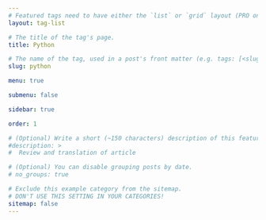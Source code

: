 ```yaml
---
# Featured tags need to have either the `list` or `grid` layout (PRO only).
layout: tag-list

# The title of the tag's page.
title: Python

# The name of the tag, used in a post's front matter (e.g. tags: [<slug>]).
slug: python

menu: true

submenu: false

sidebar: true

order: 1

# (Optional) Write a short (~150 characters) description of this featured tag.
#description: >
#  Review and translation of article

# (Optional) You can disable grouping posts by date.
# no_groups: true

# Exclude this example category from the sitemap.
# DON'T USE THIS SETTING IN YOUR CATEGORIES!
sitemap: false
---
```

